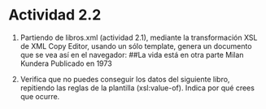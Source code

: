 # Actividad 2.2
1.  Partiendo de libros.xml (actividad 2.1), mediante la transformación XSL de XML Copy Editor, usando un sólo template, genera un documento que se vea así en el navegador:
##La vida está en otra parte
Milan Kundera
Publicado en 1973

2.  Verifica que no puedes conseguir los datos del siguiente libro, repitiendo las reglas de la plantilla (xsl:value-of). Indica por qué crees que ocurre.

